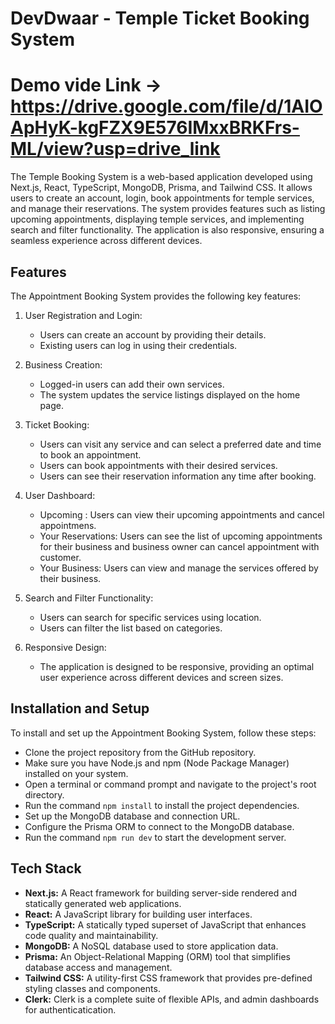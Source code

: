 # DevDwaar - Temple Ticket Booking System
# Demo vide Link -> https://drive.google.com/file/d/1AIOApHyK-kgFZX9E576IMxxBRKFrs-ML/view?usp=drive_link
The Temple Booking System is a web-based application developed using Next.js, React, TypeScript, MongoDB, Prisma, and Tailwind CSS. It allows users to create an account, login, book appointments for temple services, and manage their reservations. The system provides features such as listing upcoming appointments, displaying temple services, and implementing search and filter functionality. The application is also responsive, ensuring a seamless experience across different devices.

## Features

The Appointment Booking System provides the following key features:

1. User Registration and Login:

   - Users can create an account by providing their details.
   - Existing users can log in using their credentials.


2. Business Creation:

   - Logged-in users can add their own services.
   - The system updates the service listings displayed on the home page.

3. Ticket Booking:

   - Users can visit any service and can select a preferred date and time to book an appointment.
   - Users can book appointments with their desired services.
   - Users can see their reservation information any time after booking.

4. User Dashboard:

   - Upcoming : Users can view their upcoming appointments and cancel appointmens.
   - Your Reservations: Users can see the list of upcoming appointments for their business and business owner can cancel appointment with customer.
   - Your Business: Users can view and manage the services offered by their business.

5. Search and Filter Functionality:

   - Users can search for specific services using location.
   - Users can filter the list based on categories.

6. Responsive Design:

   - The application is designed to be responsive, providing an optimal user experience across different devices and screen sizes.

## Installation and Setup

To install and set up the Appointment Booking System, follow these steps:

- Clone the project repository from the GitHub repository.
- Make sure you have Node.js and npm (Node Package Manager) installed on your system.
- Open a terminal or command prompt and navigate to the project's root directory.
- Run the command `npm install` to install the project dependencies.
- Set up the MongoDB database and connection URL.
- Configure the Prisma ORM to connect to the MongoDB database.
- Run the command `npm run dev` to start the development server.

## Tech Stack

- **Next.js:** A React framework for building server-side rendered and statically generated web applications.
- **React:** A JavaScript library for building user interfaces.
- **TypeScript:** A statically typed superset of JavaScript that enhances code quality and maintainability.
- **MongoDB:** A NoSQL database used to store application data.
- **Prisma:** An Object-Relational Mapping (ORM) tool that simplifies database access and management.
- **Tailwind CSS:** A utility-first CSS framework that provides pre-defined styling classes and components.
- **Clerk:** Clerk is a complete suite of flexible APIs, and admin dashboards for authenticatication.
